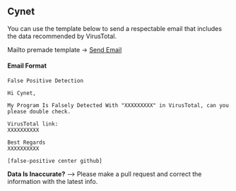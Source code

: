 ## Cynet

You can use the template below to send a respectable email that includes the data recommended by VirusTotal.

Mailto premade template -> [Send Email](mailto:soc@cynet.com?subject=False%20Positive%20Detection&body=Hi%20Cynet%2C%0A%0AMy%20Program%20Is%20Falsely%20Detected%20With%20%22XXXXXXXXX%22%20in%20VirusTotal%2C%20can%20you%20please%20double%20check.%0A%0AVirusTotal%20link%3A%0AXXXXXXXXXX%0A%0ABest%20Regards%0AXXXXXXXXXX%0A%0A%5Bfalse-positive%20center%20github%5D)

#### Email Format
```
False Positive Detection
```
```
Hi Cynet,

My Program Is Falsely Detected With "XXXXXXXXX" in VirusTotal, can you please double check.

VirusTotal link:
XXXXXXXXXX

Best Regards
XXXXXXXXXX

[false-positive center github]
```


**Data Is Inaccurate?** --> Please make a pull request and correct the information with the latest info.
